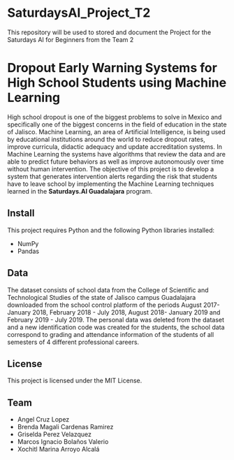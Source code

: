 # SaturdaysAI_Project_T2
This repository will be used to stored and document the Project for the Saturdays AI for Beginners from the Team 2
# Dropout Early Warning Systems for High School Students using Machine Learning
High school dropout is one of the biggest problems to solve in Mexico and specifically one of the biggest concerns in the field of education in the state of Jalisco. Machine Learning, an area of ​​Artificial Intelligence, is being used by educational institutions around the world to reduce dropout rates, improve curricula, didactic adequacy and update accreditation systems. In Machine Learning the systems have algorithms that review the data and are able to predict future behaviors as well as improve autonomously over time without human intervention.
The objective of this project is to develop a system that generates intervention alerts regarding the risk that students have to leave school by implementing the Machine Learning techniques learned in the **Saturdays.AI Guadalajara** program.
## Install
This project requires Python and the following Python libraries installed:
- NumPy
- Pandas
## Data
The dataset consists of school data from the College of Scientific and Technological Studies of the state of Jalisco campus Guadalajara downloaded from the school control platform of the periods August 2017- January 2018, February 2018 - July 2018, August 2018- January 2019 and February 2019 - July 2019. The personal data was deleted from the dataset and a new identification code was created for the students, the school data correspond to grading and attendance information of the students of all semesters of 4 different professional careers.
## License
This project is licensed under the MIT License.
## Team
- Angel Cruz Lopez
- Brenda Magali Cardenas Ramirez
- Griselda Perez Velazquez
- Marcos Ignacio Bolaños Valerio
- Xochitl Marina Arroyo Alcalá
